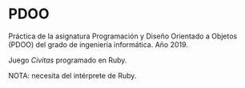 # PDOO
Práctica de la asignatura Programación y Diseño Orientado a Objetos (PDOO) del grado de ingeniería informática. Año 2019.


Juego *Civitas* programado en Ruby.

NOTA: necesita del intérprete de Ruby.

